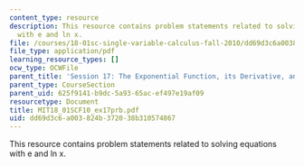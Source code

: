 ```yaml
---
content_type: resource
description: This resource contains problem statements related to solving equations
  with e and ln x.
file: /courses/18-01sc-single-variable-calculus-fall-2010/dd69d3c6a003824b372038b310574867_MIT18_01SCF10_ex17prb.pdf
file_type: application/pdf
learning_resource_types: []
ocw_type: OCWFile
parent_title: 'Session 17: The Exponential Function, its Derivative, and its Inverse'
parent_type: CourseSection
parent_uid: 625f9141-b9dc-5a93-65ac-ef497e19af09
resourcetype: Document
title: MIT18_01SCF10_ex17prb.pdf
uid: dd69d3c6-a003-824b-3720-38b310574867
---
```

This resource contains problem statements related to solving equations with e and ln x.

